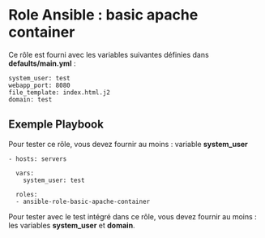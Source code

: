 Role Ansible : basic apache container
======================================

Ce rôle est fourni avec les variables suivantes définies dans **defaults/main.yml** :

```
system_user: test
webapp_port: 8080
file_template: index.html.j2
domain: test
```

Exemple Playbook
----------------

Pour tester ce rôle, vous devez fournir au moins : variable **system_user**

```
- hosts: servers
  
  vars: 
    system_user: test
  
  roles:
  - ansible-role-basic-apache-container
```

Pour tester avec le test intégré dans ce rôle, vous devez fournir au moins : les variables **system_user** et **domain**.